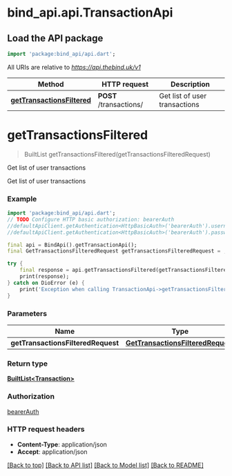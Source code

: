 # bind_api.api.TransactionApi

## Load the API package
```dart
import 'package:bind_api/api.dart';
```

All URIs are relative to *https://api.thebind.uk/v1*

Method | HTTP request | Description
------------- | ------------- | -------------
[**getTransactionsFiltered**](TransactionApi.md#gettransactionsfiltered) | **POST** /transactions/ | Get list of user transactions


# **getTransactionsFiltered**
> BuiltList<Transaction> getTransactionsFiltered(getTransactionsFilteredRequest)

Get list of user transactions

Get list of user transactions

### Example
```dart
import 'package:bind_api/api.dart';
// TODO Configure HTTP basic authorization: bearerAuth
//defaultApiClient.getAuthentication<HttpBasicAuth>('bearerAuth').username = 'YOUR_USERNAME'
//defaultApiClient.getAuthentication<HttpBasicAuth>('bearerAuth').password = 'YOUR_PASSWORD';

final api = BindApi().getTransactionApi();
final GetTransactionsFilteredRequest getTransactionsFilteredRequest = ; // GetTransactionsFilteredRequest | 

try {
    final response = api.getTransactionsFiltered(getTransactionsFilteredRequest);
    print(response);
} catch on DioError (e) {
    print('Exception when calling TransactionApi->getTransactionsFiltered: $e\n');
}
```

### Parameters

Name | Type | Description  | Notes
------------- | ------------- | ------------- | -------------
 **getTransactionsFilteredRequest** | [**GetTransactionsFilteredRequest**](GetTransactionsFilteredRequest.md)|  | [optional] 

### Return type

[**BuiltList&lt;Transaction&gt;**](Transaction.md)

### Authorization

[bearerAuth](../README.md#bearerAuth)

### HTTP request headers

 - **Content-Type**: application/json
 - **Accept**: application/json

[[Back to top]](#) [[Back to API list]](../README.md#documentation-for-api-endpoints) [[Back to Model list]](../README.md#documentation-for-models) [[Back to README]](../README.md)

